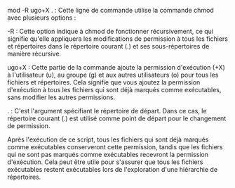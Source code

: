 mod -R ugo+X . : Cette ligne de commande utilise la commande chmod avec plusieurs options :

-R : Cette option indique à chmod de fonctionner récursivement, ce qui signifie qu'elle appliquera les modifications de permission à tous les fichiers et répertoires dans le répertoire courant (.) et ses sous-répertoires de manière récursive.

ugo+X : Cette partie de la commande ajoute la permission d'exécution (+X) à l'utilisateur (u), au groupe (g) et aux autres utilisateurs (o) pour tous les fichiers et répertoires. Cela signifie que vous ajoutez la permission d'exécution à tous les fichiers qui sont déjà marqués comme exécutables, sans modifier les autres permissions.

. : C'est l'argument spécifiant le répertoire de départ. Dans ce cas, le répertoire courant (.) est utilisé comme point de départ pour le changement de permission.

Après l'exécution de ce script, tous les fichiers qui sont déjà marqués comme exécutables conserveront cette permission, tandis que les fichiers qui ne sont pas marqués comme exécutables recevront la permission d'exécution. Cela peut être utile pour s'assurer que tous les fichiers exécutables restent exécutables lors de l'exploration d'une hiérarchie de répertoires.
